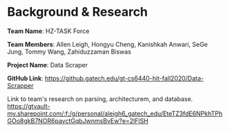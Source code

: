 # Background & Research

**Team Name**: HZ-TASK Force 

**Team Members**: Allen Leigh, Hongyu Cheng, Kanishkah Anwari, SeGe Jung, Tommy Wang, Zahiduzzaman Biswas 

**Project Name**: Data Scraper 

**GitHub Link**: https://github.gatech.edu/gt-cs6440-hit-fall2020/Data-Scrapper 



Link to team's research on parsing, architecturem, and database.
https://gtvault-my.sharepoint.com/:f:/g/personal/aleigh6_gatech_edu/EteTZ3fdE6NPkhTPhGOo8gkB7NOR6payctGqbJwnmsBvEw?e=2lFlSH
